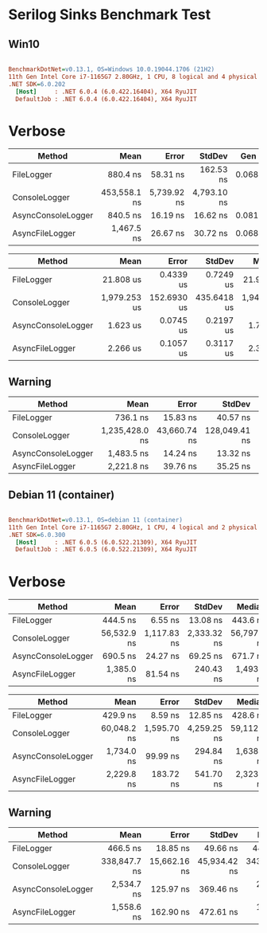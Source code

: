 
# Serilog Sinks Benchmark Test

## Win10
``` ini

BenchmarkDotNet=v0.13.1, OS=Windows 10.0.19044.1706 (21H2)
11th Gen Intel Core i7-1165G7 2.80GHz, 1 CPU, 8 logical and 4 physical cores
.NET SDK=6.0.202
  [Host]     : .NET 6.0.4 (6.0.422.16404), X64 RyuJIT
  DefaultJob : .NET 6.0.4 (6.0.422.16404), X64 RyuJIT


```
# Verbose

|             Method |         Mean |       Error |      StdDev |  Gen 0 |  Gen 1 | Allocated |
|------------------- |-------------:|------------:|------------:|-------:|-------:|----------:|
|         FileLogger |     880.4 ns |    58.31 ns |   162.53 ns | 0.0687 |      - |     432 B |
|      ConsoleLogger | 453,558.1 ns | 5,739.92 ns | 4,793.10 ns |      - |      - |   4,786 B |
| AsyncConsoleLogger |     840.5 ns |    16.19 ns |    16.62 ns | 0.0811 | 0.0076 |     512 B |
|    AsyncFileLogger |   1,467.5 ns |    26.67 ns |    30.72 ns | 0.0687 |      - |     432 B |

|             Method |         Mean |       Error |      StdDev |       Median | Rank |
|------------------- |-------------:|------------:|------------:|-------------:|-----:|
|         FileLogger |    21.808 us |   0.4339 us |   0.7249 us |    21.913 us |  III |
|      ConsoleLogger | 1,979.253 us | 152.6930 us | 435.6418 us | 1,944.404 us |   IV |
| AsyncConsoleLogger |     1.623 us |   0.0745 us |   0.2197 us |     1.716 us |    I |
|    AsyncFileLogger |     2.266 us |   0.1057 us |   0.3117 us |     2.360 us |   II |

## Warning

|             Method |           Mean |        Error |        StdDev |  Gen 0 |  Gen 1 | Allocated |
|------------------- |---------------:|-------------:|--------------:|-------:|-------:|----------:|
|         FileLogger |       736.1 ns |     15.83 ns |      40.57 ns | 0.0687 |      - |     432 B |
|      ConsoleLogger | 1,235,428.0 ns | 43,660.74 ns | 128,049.41 ns |      - |      - |   4,789 B |
| AsyncConsoleLogger |     1,483.5 ns |     14.24 ns |      13.32 ns | 0.0801 | 0.0038 |     508 B |
|    AsyncFileLogger |     2,221.8 ns |     39.76 ns |      35.25 ns | 0.0687 |      - |     432 B |




## Debian 11 (container)
``` ini

BenchmarkDotNet=v0.13.1, OS=debian 11 (container)
11th Gen Intel Core i7-1165G7 2.80GHz, 1 CPU, 4 logical and 2 physical cores
.NET SDK=6.0.300
  [Host]     : .NET 6.0.5 (6.0.522.21309), X64 RyuJIT
  DefaultJob : .NET 6.0.5 (6.0.522.21309), X64 RyuJIT

```
# Verbose
|             Method |        Mean |       Error |      StdDev |      Median |  Gen 0 |  Gen 1 |  Gen 2 | Allocated |
|------------------- |------------:|------------:|------------:|------------:|-------:|-------:|-------:|----------:|
|         FileLogger |    444.5 ns |     6.55 ns |    13.08 ns |    443.6 ns | 0.0610 |      - |      - |     432 B |
|      ConsoleLogger | 56,532.9 ns | 1,117.83 ns | 2,333.32 ns | 56,797.5 ns | 0.7324 |      - |      - |   4,768 B |
| AsyncConsoleLogger |    690.5 ns |    24.27 ns |    69.25 ns |    671.7 ns | 0.0877 | 0.0229 | 0.0038 |     551 B |
|    AsyncFileLogger |  1,385.0 ns |    81.54 ns |   240.43 ns |  1,493.8 ns | 0.0687 | 0.0095 |      - |     433 B |


|             Method |        Mean |       Error |      StdDev |      Median | Rank |
|------------------- |------------:|------------:|------------:|------------:|-----:|
|         FileLogger |    429.9 ns |     8.59 ns |    12.85 ns |    428.6 ns |    I |
|      ConsoleLogger | 60,048.2 ns | 1,595.70 ns | 4,259.25 ns | 59,112.7 ns |   IV |
| AsyncConsoleLogger |  1,734.0 ns |    99.99 ns |   294.84 ns |  1,638.6 ns |   II |
|    AsyncFileLogger |  2,229.8 ns |   183.72 ns |   541.70 ns |  2,323.0 ns |  III |

## Warning
|             Method |         Mean |        Error |       StdDev |       Median |  Gen 0 |  Gen 1 |  Gen 2 | Allocated |
|------------------- |-------------:|-------------:|-------------:|-------------:|-------:|-------:|-------:|----------:|
|         FileLogger |     466.5 ns |     18.85 ns |     49.66 ns |     449.3 ns | 0.0610 |      - |      - |     432 B |
|      ConsoleLogger | 338,847.7 ns | 15,662.16 ns | 45,934.42 ns | 343,868.9 ns | 0.7324 |      - |      - |   4,768 B |
| AsyncConsoleLogger |   2,534.7 ns |    125.97 ns |    369.46 ns |   2,402.7 ns | 0.0801 | 0.0114 | 0.0038 |     526 B |
|    AsyncFileLogger |   1,558.6 ns |    162.90 ns |    472.61 ns |   1,626.8 ns | 0.0687 |      - |      - |     432 B |



